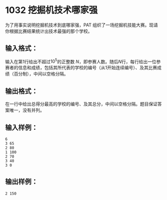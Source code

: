 # 1032 挖掘机技术哪家强 
为了用事实说明挖掘机技术到底哪家强，PAT 组织了一场挖掘机技能大赛。现请你根据比赛结果统计出技术最强的那个学校。
## 输入格式：
输入在第1行给出不超过$10^{5}$的正整数 $N$，即参赛人数。随后$N$行，每行给出一位参赛者的信息和成绩，包括其所代表的学校的编号（从1开始连续编号）、及其比赛成绩（百分制），中间以空格分隔。
## 输出格式：
在一行中给出总得分最高的学校的编号、及其总分，中间以空格分隔。题目保证答案唯一，没有并列。
## 输入样例：
```
6
3 65
2 80
1 100
2 70
3 40
3 0
```
## 输出样例：
```
2 150
```